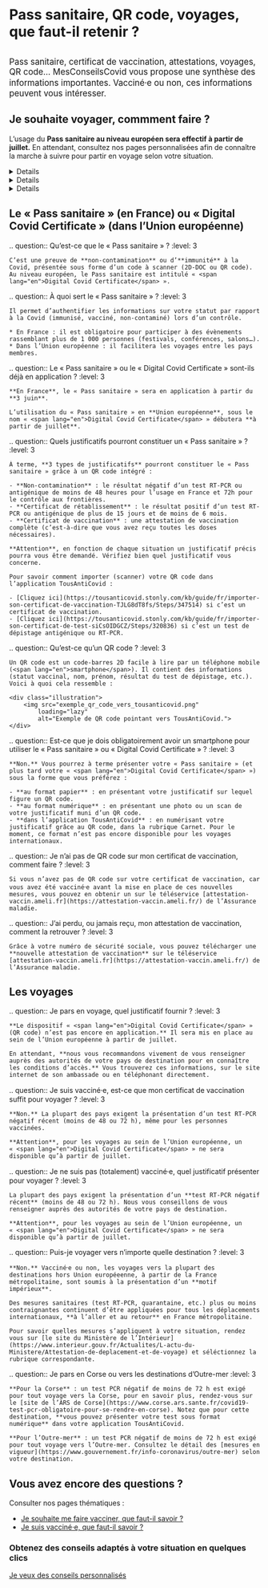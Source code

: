 # Pass sanitaire, QR code, voyages, que faut-il retenir ?

<div class="illustration">
    <img src="illustrations/pass_sanitaire.svg" alt="">
</div>

<div id="conseils-personnels" class="conseils" itemscope itemtype="https://schema.org/FAQPage">

<big>Pass sanitaire, certificat de vaccination, attestations, voyages, QR code… MesConseilsCovid vous propose une synthèse des informations importantes. Vacciné⸱e ou non, ces informations peuvent vous intéresser.</big>

## Je souhaite voyager, commment faire ?

<div class="conseil">

L’usage du **Pass sanitaire au niveau européen sera effectif à partir de juillet.** En attendant, consultez nos pages personnalisées afin de connaître la marche à suivre pour partir en voyage selon votre situation.

</div>

<div class="conseils">
<details>

.. summary:: Je ne suis pas vacciné(e) et je souhaite voyager

.. question:: Je ne suis pas vacciné(e), puis-je partir en voyage ?
    :level: 4

    Oui, mais les conditions de voyages sont plus ou moins contraignantes selon les pays de destination. Assurez vous de vérifier quelles conditions s’appliquent avant de partir.
    Pour vérifier les conditions d’entrée dans votre pays de destination, vous pouvez consulter le site internet de son ambassade et/ou celui de [France Diplomatie](https://www.diplomatie.gouv.fr/fr/je-pars-a-l-etranger/).

.. question:: Je ne suis pas vacciné⸱e, comment obtenir un « pass sanitaire » ou un justificatif me permettant de voyager ?
    :level: 4

    Si vous n’êtes pas vacciné⸱e, un test PCR ou antigénique récent (de moins de 48h ou 72h) sur lequel figure un QR code fera office de « Pass sanitaire » ou de justificatif de non-contamination pour les déplacements à l’étranger. 

    Lorsque vous faites un test, vous recevez un mail ou un SMS pour télécharger le certificat de dépistage sur le [portail SI-DEP](https://sidep.gouv.fr/cyberlab/patientviewer.jsp). C’est sur ce document que vous trouverez le QR code à présenter lors de votre voyage. Le document comporte aussi le QR Code à intégrer dans TousAntiCovid. 


.. question:: Sous quelle forme présenter ce justificatif ou ce pass sanitaire lors d’un voyage ?
    :level: 4

    Pour voyager, il vous suffit de présenter le résultat de votre test négatif, au format papier ou numérique. Il faut que le document comporte un QR Code qui garantit son authenticité. 

    À partir du mois de juillet, le QR Code scanné dans le carnet de l’application TousAntiCovid pourra servir de justificatif numérique pour voyager dans l’Union européenne. cette fonctionnalité s’appelle le « Pass sanitaire frontière ».

</details>
</div>

<div class="conseils">
<details>

.. summary:: Je suis vacciné(e) et je prévois de partir en voyage

.. question:: Je suis vacciné(e), comment obtenir le Pass sanitaire ?
    :level: 4

    Si vous êtes vacciné(e), votre attestation de vaccination complète (toutes les doses) sur laquelle figure un QR code constitue votre « Pass sanitaire ». Ce « Pass sanitaire » est utile pour participer à des évènements de plus de 1000 personnes (concerts, festival…) et pour voyager.

    Attention, en fonction de votre destination de voyage d’autres documents pourrons vous être demandés.

.. question:: Le « Pass sanitaire » est-il déjà en application pour les voyages dans l’Espace européen ?
    :level: 4

    **Non.** Le « Pass sanitaire frontières », ou encore « <span lang="en">Digital Covid Certificate</span> » au niveau européen, devrait rentrer en application à partir de juillet. Il permettra de faciliter les voyages entre les pays membres.

    En attendant, vérifiez les conditions d’entrée dans votre pays de destination, vous pouvez consulter le site internet de son ambassade et/ou celui de [France Diplomatie](https://www.diplomatie.gouv.fr/fr/je-pars-a-l-etranger/).

.. question:: Je suis vacciné(e), ma preuve de vaccination est-elle suffisante pour partir en Corse ou vers les destinations d’Outre-mer ?
    :level: 4

    **Oui pour la Corse** : une preuve de vaccination complète est exigée. Vous pouvez la présenter dans votre carnet TousAntiCovid. Pour en savoir plus, rendez-vous sur le site de l’[ARS de Corse](https://www.corse.ars.sante.fr/covid19-pass-sanitaire-obligatoire-pour-venir-en-corse).

    Pour l’Outre-mer : les conditions de voyages diffèrent selon la destination. Nous vous invitons à consulter [cette page](https://www.gouvernement.fr/info-coronavirus/outre-mer) pour en obtenir le détail.

</details>
</div>

<div class="conseils">
<details>

.. summary:: Je suis en cours de vaccination

.. question:: Je suis en cours de vaccination, puis-je partir en voyage ?
    :level: 4

    **Oui**, mais les conditions de voyages sont plus ou moins contraignantes selon les pays de destination. Assurez vous de vérifier quelles conditions s’appliquent avant de partir.

    Pour vérifier les conditions d’entrée dans votre pays de destination, vous pouvez consulter le site internet de son ambassade et/ou celui de [France Diplomatie](https://www.diplomatie.gouv.fr/fr/je-pars-a-l-etranger/).

.. question:: Je suis en cours de vaccination, comment obtenir un « Pass sanitaire » ou un justificatif me permettant de voyager ?
    :level: 4

    Si vous êtes en cours de vaccination (1 dose sur 2 doses prévues), c’est-à-dire que vous n’avez pas finalisé votre schéma vaccinal, vous ne pourrez pas faire valoir cette vaccination pour voyager. Vous devrez présenter un test PCR ou antigénique récent (réalisé dans les 48h ou 72h) sur lequel figure un QR code. Ce justificatif fera office de « Pass sanitaire ».

.. question:: Sous quelle forme présenter ce justificatif ou ce « Pass sanitaire » lors d’un voyage ?
    :level: 4

    Pour le moment, le format intégré dans le carnet de l’application TousAntiCovid n’est pas reconnu au niveau international ni dans l’Union européenne. Il le sera à partir de juillet.

    En attendant, il faut présenter votre test négatif au format papier ou numérique, en prenant bien soin qu’il comporte un QR code.

</details>
</div>

## Le « Pass sanitaire » (en France) ou « <span lang="en">Digital Covid Certificate</span> » (dans l’Union européenne)

.. question:: Qu’est-ce que le « Pass sanitaire » ?
    :level: 3

    C’est une preuve de **non-contamination** ou d’**immunité** à la Covid, présentée sous forme d’un code à scanner (2D-DOC ou QR code). Au niveau européen, le Pass sanitaire est intitulé « <span lang="en">Digital Covid Certificate</span> ».


.. question:: À quoi sert le « Pass sanitaire » ?
    :level: 3

    Il permet d’authentifier les informations sur votre statut par rapport à la Covid (immunisé, vacciné, non-contaminé) lors d’un contrôle.

    * En France : il est obligatoire pour participer à des évènements rassemblant plus de 1 000 personnes (festivals, conférences, salons…).
    * Dans l’Union européenne : il facilitera les voyages entre les pays membres.


.. question:: Le « Pass sanitaire » ou le « <span lang="en">Digital Covid Certificate</span> » sont-ils déjà en application ?
    :level: 3

    **En France**, le « Pass sanitaire » sera en application à partir du **3 juin**.

    L’utilisation du « Pass sanitaire » en **Union européenne**, sous le nom « <span lang="en">Digital Covid Certificate</span> » débutera **à partir de juillet**.


.. question:: Quels justificatifs pourront constituer un « Pass sanitaire » ?
    :level: 3

    À terme, **3 types de justificatifs** pourront constituer le « Pass sanitaire » grâce à un QR code intégré :

    - **Non-contamination** : le résultat négatif d’un test RT-PCR ou antigénique de moins de 48 heures pour l’usage en France et 72h pour le contrôle aux frontières.
    - **Certificat de rétablissement** : le résultat positif d’un test RT-PCR ou antigénique de plus de 15 jours et de moins de 6 mois.
    - **Certificat de vaccination** : une attestation de vaccination complète (c’est-à-dire que vous avez reçu toutes les doses nécessaires).

    **Attention**, en fonction de chaque situation un justificatif précis pourra vous être demandé. Vérifiez bien quel justificatif vous concerne.

    Pour savoir comment importer (scanner) votre QR code dans l’application TousAntiCovid :

    - [Cliquez ici](https://tousanticovid.stonly.com/kb/guide/fr/importer-son-certificat-de-vaccination-TJLG8dT8fs/Steps/347514) si c’est un certificat de vaccination.
    - [Cliquez ici](https://tousanticovid.stonly.com/kb/guide/fr/importer-son-certificat-de-test-siCsOIDGCZ/Steps/320836) si c’est un test de dépistage antigénique ou RT-PCR.


.. question:: Qu’est-ce qu’un QR code ?
    :level: 3

    Un QR code est un code-barres 2D facile à lire par un téléphone mobile (<span lang="en">smartphone</span>). Il contient des informations (statut vaccinal, nom, prénom, résultat du test de dépistage, etc.). Voici à quoi cela ressemble :

    <div class="illustration">
        <img src="exemple_qr_code_vers_tousanticovid.png"
            loading="lazy"
            alt="Exemple de QR code pointant vers TousAntiCovid.">
    </div>


.. question:: Est-ce que je dois obligatoirement avoir un <span lang="en">smartphone</span> pour utiliser le « Pass sanitaire » ou « <span lang="en">Digital Covid Certificate</span> » ?
    :level: 3

    **Non.** Vous pourrez à terme présenter votre « Pass sanitaire » (et plus tard votre « <span lang="en">Digital Covid Certificate</span> ») sous la forme que vous préférez :

    - **au format papier** : en présentant votre justificatif sur lequel figure un QR code.
    - **au format numérique** : en présentant une photo ou un scan de votre justificatif muni d’un QR code.
    - **dans l’application TousAntiCovid** : en numérisant votre justificatif grâce au QR code, dans la rubrique Carnet. Pour le moment, ce format n’est pas encore disponible pour les voyages internationaux.


.. question:: Je n’ai pas de QR code sur mon certificat de vaccination, comment faire ?
    :level: 3

    Si vous n’avez pas de QR code sur votre certificat de vaccination, car vous avez été vacciné⸱e avant la mise en place de ces nouvelles mesures, vous pouvez en obtenir un sur le téléservice [attestation-vaccin.ameli.fr](https://attestation-vaccin.ameli.fr/) de l’Assurance maladie.


.. question:: J’ai perdu, ou jamais reçu, mon attestation de vaccination, comment la retrouver ?
    :level: 3

    Grâce à votre numéro de sécurité sociale, vous pouvez télécharger une **nouvelle attestation de vaccination** sur le téléservice [attestation-vaccin.ameli.fr](https://attestation-vaccin.ameli.fr/) de l’Assurance maladie.



## Les voyages

.. question:: Je pars en voyage, quel justificatif fournir ?
    :level: 3

    **Le dispositif « <span lang="en">Digital Covid Certificate</span> » (QR code) n’est pas encore en application.** Il sera mis en place au sein de l’Union européenne à partir de juillet.

    En attendant, **nous vous recommandons vivement de vous renseigner auprès des autorités de votre pays de destination pour en connaître les conditions d’accès.** Vous trouverez ces informations, sur le site internet de son ambassade ou en téléphonant directement.


.. question:: Je suis vacciné⸱e, est-ce que mon certificat de vaccination suffit pour voyager ?
    :level: 3

    **Non.** La plupart des pays exigent la présentation d’un test RT-PCR négatif récent (moins de 48 ou 72 h), même pour les personnes vaccinées.

    **Attention**, pour les voyages au sein de l’Union européenne, un « <span lang="en">Digital Covid Certificate</span> » ne sera disponible qu’à partir de juillet.


.. question:: Je ne suis pas (totalement) vacciné⸱e, quel justificatif présenter pour voyager ?
    :level: 3

    La plupart des pays exigent la présentation d’un **test RT-PCR négatif récent** (moins de 48 ou 72 h). Nous vous conseillons de vous renseigner auprès des autorités de votre pays de destination.

    **Attention**, pour les voyages au sein de l’Union européenne, un « <span lang="en">Digital Covid Certificate</span> » ne sera disponible qu’à partir de juillet.


.. question:: Puis-je voyager vers n’importe quelle destination ?
    :level: 3

    **Non.** Vacciné⸱e ou non, les voyages vers la plupart des destinations hors Union européeenne, à partir de la France métropolitaine, sont soumis à la présentation d’un **motif impérieux**.

    Des mesures sanitaires (test RT-PCR, quarantaine, etc.) plus ou moins contraignantes continuent d’être appliquées pour tous les déplacements internationaux, **à l’aller et au retour** en France métropolitaine.

    Pour savoir quelles mesures s’appliquent à votre situation, rendez vous sur [le site du Ministère de l’Intérieur](https://www.interieur.gouv.fr/Actualites/L-actu-du-Ministere/Attestation-de-deplacement-et-de-voyage) et séléctionnez la rubrique correspondante.


.. question:: Je pars en Corse ou vers les destinations d’Outre-mer
    :level: 3

    **Pour la Corse** : un test PCR négatif de moins de 72 h est exigé pour tout voyage vers la Corse, pour en savoir plus, rendez-vous sur le [site de l’ARS de Corse](https://www.corse.ars.sante.fr/covid19-test-pcr-obligatoire-pour-se-rendre-en-corse). Notez que pour cette destination, **vous pouvez présenter votre test sous format numérique** dans votre application TousAntiCovid.

    **Pour l’Outre-mer** : un test PCR négatif de moins de 72 h est exigé pour tout voyage vers l’Outre-mer. Consultez le détail des [mesures en vigueur](https://www.gouvernement.fr/info-coronavirus/outre-mer) selon votre destination.


## Vous avez encore des questions ?

Consulter nos pages thématiques :

* [Je souhaite me faire vacciner, que faut-il savoir ?](/je-veux-me-faire-vacciner.html)
* [Je suis vacciné·e, que faut-il savoir ?](/je-suis-vaccine.html)

<section class="cta">
    <h3>Obtenez des conseils adaptés à votre situation en quelques clics</h3>
    <a class="button" href="/#conseils">Je veux des conseils personnalisés</a>
</section>

</div>
